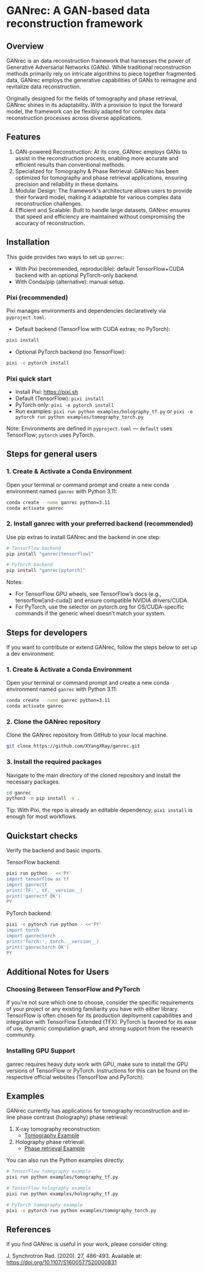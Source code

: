 # GANrec: A GAN-based data reconstruction framework

## Overview

GANrec is an data reconstruction framework that harnesses the power of Generative Adversarial Networks (GANs). While traditional reconstruction methods primarily rely on intricate algorithms to piece together fragmented data, GANrec employs the generative capabilities of GANs to reimagine and revitalize data reconstruction.

Originally designed for the fields of tomography and phase retrieval, GANrec shines in its adaptability. With a provision to input the forward model, the framework can be flexibly adapted for complex data reconstruction processes across diverse applications.

## Features

1. GAN-powered Reconstruction: At its core, GANrec employs GANs to assist in the reconstruction process, enabling more accurate and efficient results than conventional methods.
2. Specialized for Tomography & Phase Retrieval: GANrec has been optimized for tomography and phase retrieval applications, ensuring precision and reliability in these domains.
3. Modular Design: The framework's architecture allows users to provide their forward model, making it adaptable for various complex data reconstruction challenges.
4. Efficient and Scalable: Built to handle large datasets, GANrec ensures that speed and efficiency are maintained without compromising the accuracy of reconstruction.

## Installation

This guide provides two ways to set up `ganrec`:
- With Pixi (recommended, reproducible): default TensorFlow+CUDA backend with an optional PyTorch-only backend.
- With Conda/pip (alternative): manual setup.

### Pixi (recommended)

Pixi manages environments and dependencies declaratively via `pyproject.toml`.

- Default backend (TensorFlow with CUDA extras; no PyTorch):

```bash
pixi install
```

- Optional PyTorch backend (no TensorFlow):

```bash
pixi -e pytorch install
```




### Pixi quick start

- Install Pixi: https://pixi.sh
- Default (TensorFlow): `pixi install`
- PyTorch only: `pixi -e pytorch install`
- Run examples: `pixi run python examples/holography_tf.py` or `pixi -e pytorch run python examples/tomography_torch.py`

Note: Environments are defined in `pyproject.toml` — `default` uses TensorFlow; `pytorch` uses PyTorch.

## Steps for general users

### 1. Create & Activate a Conda Environment
Open your terminal or command prompt and create a new conda environment named `ganrec` with Python 3.11:

```bash
conda create --name ganrec python=3.11
conda activate ganrec
```

### 2. Install ganrec with your preferred backend (recommended)
Use pip extras to install GANrec and the backend in one step:

```bash
# TensorFlow backend
pip install "ganrec[tensorflow]"

# PyTorch backend
pip install "ganrec[pytorch]"
```

Notes:
- For TensorFlow GPU wheels, see TensorFlow’s docs (e.g., tensorflow[and-cuda]) and ensure compatible NVIDIA drivers/CUDA.
- For PyTorch, use the selector on pytorch.org for OS/CUDA-specific commands if the generic wheel doesn’t match your system.

## Steps for developers
If you want to contribute or extend GANrec, follow the steps below to set up a dev environment:


### 1. Create & Activate a Conda Environment
Open your terminal or command prompt and create a new conda environment named `ganrec` with Python 3.11:

```bash
conda create --name ganrec python=3.11
conda activate ganrec
```
   
### 2. Clone the GANrec repository
Clone the GANrec repository from GitHub to your local machine.
```bash
git clone https://github.com/XYangXRay/ganrec.git
```

### 3. Install the required packages

Navigate to the main directory of the cloned repository and install the necessary packages.
```bash
cd ganrec
python3 -m pip install -e .
```

Tip: With Pixi, the repo is already an editable dependency; `pixi install` is enough for most workflows.

## Quickstart checks

Verify the backend and basic imports.

TensorFlow backend:
```bash
pixi run python - <<'PY'
import tensorflow as tf
import ganrectf
print('TF:', tf.__version__)
print('ganrectf OK')
PY
```

PyTorch backend:
```bash
pixi -e pytorch run python - <<'PY'
import torch
import ganrectorch
print('Torch:', torch.__version__)
print('ganrectorch OK')
PY
```

## Additional Notes for Users

### Choosing Between TensorFlow and PyTorch
If you're not sure which one to choose, consider the specific requirements of your project or any existing familiarity you have with either library.
TensorFlow is often chosen for its production deployment capabilities and integration with TensorFlow Extended (TFX).
PyTorch is favored for its ease of use, dynamic computation graph, and strong support from the research community.
### Installing GPU Support
ganrec requires heavy duty work with GPU, make sure to install the GPU versions of TensorFlow or PyTorch. Instructions for this can be found on the respective official websites (TensorFlow and PyTorch).

## Examples

GANrec currently has applications for tomography reconstruction and in-line phase contrast (holography) phase retrieval:

1. X-ray tomography reconstruction:
   - [Tomography Example](https://github.com/XYangXRay/ganrec/blob/main/examples/tomography_tf.ipynb)
2. Holography phase retrieval:
   - [Phase retrieval Example](https://github.com/XYangXRay/ganrec/blob/main/examples/holography_tf.ipynb)

You can also run the Python examples directly:

```bash
# TensorFlow tomography example
pixi run python examples/tomography_tf.py

# TensorFlow holography example
pixi run python examples/holography_tf.py

# PyTorch tomography example
pixi -e pytorch run python examples/tomography_torch.py
```

## References

If you find GANrec is useful in your work, please consider citing:

J. Synchrotron Rad. (2020). 27, 486-493.
Available at: https://doi.org/10.1107/S1600577520000831
